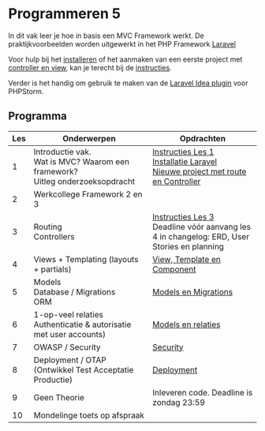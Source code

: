 # Programmeren 5

In dit vak leer je hoe in basis een MVC Framework werkt. De praktijkvoorbeelden worden uitgewerkt in het PHP Framework [Laravel](https://laravel.com/)

Voor hulp bij het [installeren](./instructies/installatie.md) of het aanmaken van een eerste project met [controller en view](./instructies/new-project-and-route.md), kan je
terecht bij de [instructies](./instructies).

Verder is het handig om gebruik te maken van de [Laravel Idea plugin](./instructies/installatie.md#laravel-idea-plugin) voor PHPStorm. 

## Programma
        
| Les | Onderwerpen                                                                          | Opdrachten                                                                                                                                                                               | 
|-----|--------------------------------------------------------------------------------------|------------------------------------------------------------------------------------------------------------------------------------------------------------------------------------------|
| 1   | Introductie vak.<br> Wat is MVC? Waarom een framework?<br> Uitleg onderzoeksopdracht | [Instructies Les 1](./opdrachten/les1.md) <br> [Installatie Laravel](./instructies/installatie.md) <br> [Nieuwe project met route en Controller](./instructies/new-project-and-route.md) |
| 2   | Werkcollege Framework 2 en 3                                                         |                                                                                                                                                                                          |
| 3   | Routing<br> Controllers<br>                                                          | [Instructies Les 3](./opdrachten/les3.md)<br/> Deadline vóór aanvang les 4 in changelog: ERD, User Stories en planning                                                               |
| 4   | Views + Templating (layouts + partials)<br>                                          | [View, Template en Component](./opdrachten/les4.md)                                                                                                                                      |
| 5   | Models<br> Database / Migrations<br> ORM                                             | [Models en Migrations](./opdrachten/les5.md)                                                                                                                                             |
| 6   | 1-op-veel relaties<br>Authenticatie & autorisatie met user accounts)                 | [Models en relaties](./opdrachten/les6.md)                                                                                                                                               |
| 7   | OWASP / Security                                                                     | [Security](./opdrachten/les7.md)                                                                                                                                                         |
| 8   | Deployment / OTAP (Ontwikkel Test Acceptatie Productie)                              | [Deployment](./opdrachten/les8.md)                                                                                                                                                       |
| 9   | Geen Theorie                                                                         | Inleveren code. Deadline is zondag 23:59                                                                                                                                                 |
| 10  | Mondelinge toets op afspraak                                                         |                                                                                                                                                                                          |

